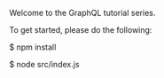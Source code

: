 Welcome to the GraphQL tutorial series.

To get started, please do the following:

$ npm install

$ node src/index.js
